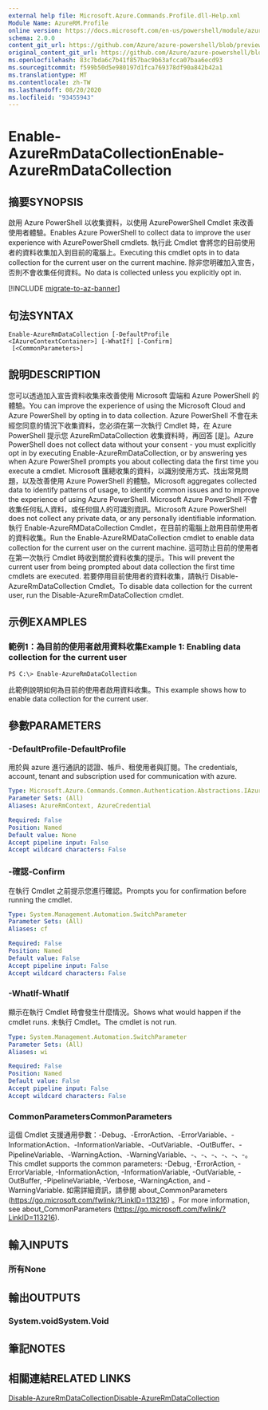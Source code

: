```yaml
---
external help file: Microsoft.Azure.Commands.Profile.dll-Help.xml
Module Name: AzureRM.Profile
online version: https://docs.microsoft.com/en-us/powershell/module/azurerm.profile/enable-azurermdatacollection
schema: 2.0.0
content_git_url: https://github.com/Azure/azure-powershell/blob/preview/src/ResourceManager/Profile/Commands.Profile/help/Enable-AzureRmDataCollection.md
original_content_git_url: https://github.com/Azure/azure-powershell/blob/preview/src/ResourceManager/Profile/Commands.Profile/help/Enable-AzureRmDataCollection.md
ms.openlocfilehash: 83c7bda6c7b41f857bac9b63afcca07baa6ecd93
ms.sourcegitcommit: f599b50d5e980197d1fca769378df90a842b42a1
ms.translationtype: MT
ms.contentlocale: zh-TW
ms.lasthandoff: 08/20/2020
ms.locfileid: "93455943"
---
```

# <span data-ttu-id="35b67-101">Enable-AzureRmDataCollection</span><span class="sxs-lookup"><span data-stu-id="35b67-101">Enable-AzureRmDataCollection</span></span>

## <span data-ttu-id="35b67-102">摘要</span><span class="sxs-lookup"><span data-stu-id="35b67-102">SYNOPSIS</span></span>
<span data-ttu-id="35b67-103">啟用 Azure PowerShell 以收集資料，以使用 AzurePowerShell Cmdlet 來改善使用者體驗。</span><span class="sxs-lookup"><span data-stu-id="35b67-103">Enables Azure PowerShell to collect data to improve the user experience with AzurePowerShell cmdlets.</span></span>
<span data-ttu-id="35b67-104">執行此 Cmdlet 會將您的目前使用者的資料收集加入到目前的電腦上。</span><span class="sxs-lookup"><span data-stu-id="35b67-104">Executing this cmdlet opts in to data collection for the current user on the current machine.</span></span>
<span data-ttu-id="35b67-105">除非您明確加入宣告，否則不會收集任何資料。</span><span class="sxs-lookup"><span data-stu-id="35b67-105">No data is collected unless you explicitly opt in.</span></span>

[!INCLUDE [migrate-to-az-banner](../../includes/migrate-to-az-banner.md)]

## <span data-ttu-id="35b67-106">句法</span><span class="sxs-lookup"><span data-stu-id="35b67-106">SYNTAX</span></span>

```
Enable-AzureRmDataCollection [-DefaultProfile <IAzureContextContainer>] [-WhatIf] [-Confirm]
 [<CommonParameters>]
```

## <span data-ttu-id="35b67-107">說明</span><span class="sxs-lookup"><span data-stu-id="35b67-107">DESCRIPTION</span></span>
<span data-ttu-id="35b67-108">您可以透過加入宣告資料收集來改善使用 Microsoft 雲端和 Azure PowerShell 的體驗。</span><span class="sxs-lookup"><span data-stu-id="35b67-108">You can improve the experience of using the Microsoft Cloud and Azure PowerShell by opting in to data collection.</span></span>
<span data-ttu-id="35b67-109">Azure PowerShell 不會在未經您同意的情況下收集資料，您必須在第一次執行 Cmdlet 時，在 Azure PowerShell 提示您 AzureRmDataCollection 收集資料時，再回答 [是]。</span><span class="sxs-lookup"><span data-stu-id="35b67-109">Azure PowerShell does not collect data without your consent - you must explicitly opt in by executing Enable-AzureRmDataCollection, or by answering yes when Azure PowerShell prompts you about collecting data the first time you execute a cmdlet.</span></span>
<span data-ttu-id="35b67-110">Microsoft 匯總收集的資料，以識別使用方式、找出常見問題，以及改善使用 Azure PowerShell 的體驗。</span><span class="sxs-lookup"><span data-stu-id="35b67-110">Microsoft aggregates collected data to identify patterns of usage, to identify common issues and to improve the experience of using Azure PowerShell.</span></span>
<span data-ttu-id="35b67-111">Microsoft Azure PowerShell 不會收集任何私人資料，或任何個人的可識別資訊。</span><span class="sxs-lookup"><span data-stu-id="35b67-111">Microsoft Azure PowerShell does not collect any private data, or any personally identifiable information.</span></span>
<span data-ttu-id="35b67-112">執行 Enable-AzureRMDataCollection Cmdlet，在目前的電腦上啟用目前使用者的資料收集。</span><span class="sxs-lookup"><span data-stu-id="35b67-112">Run the Enable-AzureRMDataCollection cmdlet to enable data collection for the current user on the current machine.</span></span>
<span data-ttu-id="35b67-113">這可防止目前的使用者在第一次執行 Cmdlet 時收到關於資料收集的提示。</span><span class="sxs-lookup"><span data-stu-id="35b67-113">This will prevent the current user from being prompted about data collection the first time cmdlets are executed.</span></span>
<span data-ttu-id="35b67-114">若要停用目前使用者的資料收集，請執行 Disable-AzureRmDataCollection Cmdlet。</span><span class="sxs-lookup"><span data-stu-id="35b67-114">To disable data collection for the current user, run the Disable-AzureRmDataCollection cmdlet.</span></span>

## <span data-ttu-id="35b67-115">示例</span><span class="sxs-lookup"><span data-stu-id="35b67-115">EXAMPLES</span></span>

### <span data-ttu-id="35b67-116">範例1：為目前的使用者啟用資料收集</span><span class="sxs-lookup"><span data-stu-id="35b67-116">Example 1: Enabling data collection for the current user</span></span>
```
PS C:\> Enable-AzureRmDataCollection
```

<span data-ttu-id="35b67-117">此範例說明如何為目前的使用者啟用資料收集。</span><span class="sxs-lookup"><span data-stu-id="35b67-117">This example shows how to enable data collection for the current user.</span></span>

## <span data-ttu-id="35b67-118">參數</span><span class="sxs-lookup"><span data-stu-id="35b67-118">PARAMETERS</span></span>

### <span data-ttu-id="35b67-119">-DefaultProfile</span><span class="sxs-lookup"><span data-stu-id="35b67-119">-DefaultProfile</span></span>
<span data-ttu-id="35b67-120">用於與 azure 進行通訊的認證、帳戶、租使用者與訂閱。</span><span class="sxs-lookup"><span data-stu-id="35b67-120">The credentials, account, tenant and subscription used for communication with azure.</span></span>

```yaml
Type: Microsoft.Azure.Commands.Common.Authentication.Abstractions.IAzureContextContainer
Parameter Sets: (All)
Aliases: AzureRmContext, AzureCredential

Required: False
Position: Named
Default value: None
Accept pipeline input: False
Accept wildcard characters: False
```

### <span data-ttu-id="35b67-121">-確認</span><span class="sxs-lookup"><span data-stu-id="35b67-121">-Confirm</span></span>
<span data-ttu-id="35b67-122">在執行 Cmdlet 之前提示您進行確認。</span><span class="sxs-lookup"><span data-stu-id="35b67-122">Prompts you for confirmation before running the cmdlet.</span></span>

```yaml
Type: System.Management.Automation.SwitchParameter
Parameter Sets: (All)
Aliases: cf

Required: False
Position: Named
Default value: False
Accept pipeline input: False
Accept wildcard characters: False
```

### <span data-ttu-id="35b67-123">-WhatIf</span><span class="sxs-lookup"><span data-stu-id="35b67-123">-WhatIf</span></span>
<span data-ttu-id="35b67-124">顯示在執行 Cmdlet 時會發生什麼情況。</span><span class="sxs-lookup"><span data-stu-id="35b67-124">Shows what would happen if the cmdlet runs.</span></span> <span data-ttu-id="35b67-125">未執行 Cmdlet。</span><span class="sxs-lookup"><span data-stu-id="35b67-125">The cmdlet is not run.</span></span>

```yaml
Type: System.Management.Automation.SwitchParameter
Parameter Sets: (All)
Aliases: wi

Required: False
Position: Named
Default value: False
Accept pipeline input: False
Accept wildcard characters: False
```

### <span data-ttu-id="35b67-126">CommonParameters</span><span class="sxs-lookup"><span data-stu-id="35b67-126">CommonParameters</span></span>
<span data-ttu-id="35b67-127">這個 Cmdlet 支援通用參數：-Debug、-ErrorAction、-ErrorVariable、-InformationAction、-InformationVariable、-OutVariable、-OutBuffer、-PipelineVariable、-WarningAction、-WarningVariable、-、-、-、-、-、-。</span><span class="sxs-lookup"><span data-stu-id="35b67-127">This cmdlet supports the common parameters: -Debug, -ErrorAction, -ErrorVariable, -InformationAction, -InformationVariable, -OutVariable, -OutBuffer, -PipelineVariable, -Verbose, -WarningAction, and -WarningVariable.</span></span> <span data-ttu-id="35b67-128">如需詳細資訊，請參閱 about_CommonParameters (https://go.microsoft.com/fwlink/?LinkID=113216) 。</span><span class="sxs-lookup"><span data-stu-id="35b67-128">For more information, see about_CommonParameters (https://go.microsoft.com/fwlink/?LinkID=113216).</span></span>

## <span data-ttu-id="35b67-129">輸入</span><span class="sxs-lookup"><span data-stu-id="35b67-129">INPUTS</span></span>

### <span data-ttu-id="35b67-130">所有</span><span class="sxs-lookup"><span data-stu-id="35b67-130">None</span></span>

## <span data-ttu-id="35b67-131">輸出</span><span class="sxs-lookup"><span data-stu-id="35b67-131">OUTPUTS</span></span>

### <span data-ttu-id="35b67-132">System.void</span><span class="sxs-lookup"><span data-stu-id="35b67-132">System.Void</span></span>

## <span data-ttu-id="35b67-133">筆記</span><span class="sxs-lookup"><span data-stu-id="35b67-133">NOTES</span></span>

## <span data-ttu-id="35b67-134">相關連結</span><span class="sxs-lookup"><span data-stu-id="35b67-134">RELATED LINKS</span></span>

[<span data-ttu-id="35b67-135">Disable-AzureRmDataCollection</span><span class="sxs-lookup"><span data-stu-id="35b67-135">Disable-AzureRmDataCollection</span></span>](./Disable-AzureRmDataCollection.md)

